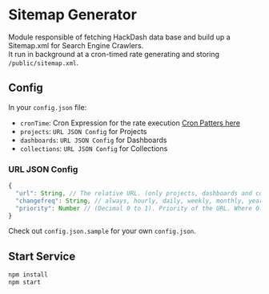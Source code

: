# Sitemap Generator
Module responsible of fetching HackDash data base and build up a Sitemap.xml for Search Engine Crawlers.  
It run in background at a cron-timed rate generating and storing `/public/sitemap.xml`.

## Config

In your `config.json` file:

* `cronTime`: Cron Expression for the rate execution [Cron Patters here](http://crontab.org/)
* `projects`: `URL JSON Config` for Projects
* `dashboards`: `URL JSON Config` for Dashboards
* `collections`: `URL JSON Config` for Collections

### URL JSON Config
```javascript
{
  "url": String, // The relative URL. (only projects, dashboards and collections supported)
  "changefreq": String, // always, hourly, daily, weekly, monthly, yearly, never
  "priority": Number // (Decimal 0 to 1). Priority of the URL. Where 0.1 is 10% and 1 is 100%
}
```

Check out `config.json.sample` for your own `config.json`.

## Start Service
```bash
npm install
npm start
```
